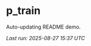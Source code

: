 # p_train

Auto-updating README demo.

<!--START_SECTION:status-->
_Last run: 2025-08-27 15:37 UTC_
<!--END_SECTION:status-->


























































































































































